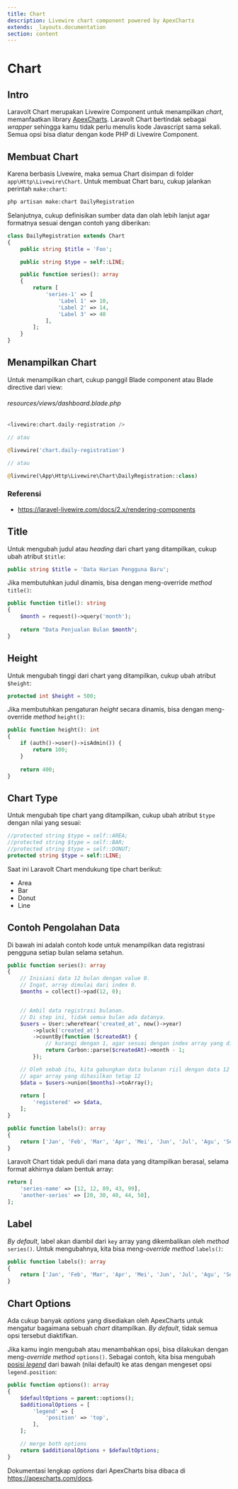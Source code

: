 ```yaml
---
title: Chart
description: Livewire chart component powered by ApexCharts
extends: _layouts.documentation
section: content
---
```


# Chart
## Intro
Laravolt Chart merupakan Livewire Component untuk menampilkan *chart*, memanfaatkan library [ApexCharts](https://apexcharts.com/). Laravolt Chart bertindak sebagai *wrapper* sehingga kamu tidak perlu menulis kode Javascript sama sekali. Semua opsi bisa diatur dengan kode PHP di Livewire Component.

## Membuat Chart
Karena berbasis Livewire, maka semua Chart disimpan di folder `app\Http\Livewire\Chart`. Untuk membuat Chart baru, cukup jalankan perintah `make:chart`:
```bash
php artisan make:chart DailyRegistration
```
Selanjutnya, cukup definisikan sumber data dan olah lebih lanjut agar formatnya sesuai dengan contoh yang diberikan:
```php
class DailyRegistration extends Chart
{
    public string $title = 'Foo';

    public string $type = self::LINE;

    public function series(): array
    {
        return [
            'series-1' => [
                'Label 1' => 10,
                'Label 2' => 14,
                'Label 3' => 40
            ],
        ];
    }
}
```
## Menampilkan Chart
Untuk menampilkan chart, cukup panggil Blade component atau Blade directive dari view:

###### resources/views/dashboard.blade.php
```php
<livewire:chart.daily-registration />

// atau

@livewire('chart.daily-registration')

// atau

@livewire(\App\Http\Livewire\Chart\DailyRegistration::class)

```
### Referensi
- https://laravel-livewire.com/docs/2.x/rendering-components



## Title

Untuk mengubah judul atau *heading* dari chart yang ditampilkan, cukup ubah atribut `$title`:

```php
public string $title = 'Data Harian Pengguna Baru';
```

Jika membutuhkan judul dinamis, bisa dengan meng-override *method* `title()`:

```php
public function title(): string
{
    $month = request()->query('month');
    
    return "Data Penjualan Bulan $month";
}

```



## Height

Untuk mengubah tinggi dari chart yang ditampilkan, cukup ubah atribut `$height`:

```php
protected int $height = 500;
```

Jika membutuhkan pengaturan *height* secara dinamis, bisa dengan meng-override *method* `height()`:

```php
public function height(): int
{
	if (auth()->user()->isAdmin()) {
        return 100;
    }
    
    return 400;
}

```



## Chart Type

Untuk mengubah tipe chart yang ditampilkan, cukup ubah atribut `$type` dengan nilai yang sesuai:

```php
//protected string $type = self::AREA;
//protected string $type = self::BAR;
//protected string $type = self::DONUT;
protected string $type = self::LINE;
```

Saat ini Laravolt Chart mendukung tipe chart berikut:

- Area
- Bar
- Donut
- Line



## Contoh Pengolahan Data

Di bawah ini adalah contoh kode untuk menampilkan data registrasi pengguna setiap bulan selama setahun.

```php
public function series(): array
{
    // Inisiasi data 12 bulan dengan value 0.
    // Ingat, array dimulai dari index 0.
    $months = collect()->pad(12, 0);


    // Ambil data registrasi bulanan.
    // Di step ini, tidak semua bulan ada datanya.
    $users = User::whereYear('created_at', now()->year)
        ->pluck('created_at')
        ->countBy(function ($createdAt) {
            // kurangi dengan 1, agar sesuai dengan index array yang dimulai dari 0
            return Carbon::parse($createdAt)->month - 1;
        });

    // Oleh sebab itu, kita gabungkan data bulanan riil dengan data 12 bulan kosongan,
    // agar array yang dihasilkan tetap 12
    $data = $users->union($months)->toArray();
    
    return [
        'registered' => $data,
    ];
}

public function labels(): array
{
    return ['Jan', 'Feb', 'Mar', 'Apr', 'Mei', 'Jun', 'Jul', 'Agu', 'Sep', 'Okt', 'Nov', 'Des'];
}

```

Laravolt Chart tidak peduli dari mana data yang ditampilkan berasal, selama format akhirnya dalam bentuk array:

```php
return [
    'series-name' => [12, 12, 89, 43, 99],
    'another-series' => [20, 30, 40, 44, 50],
];
```



## Label

*By default*, label akan diambil dari `key` array yang dikembalikan oleh *method* `series()`. Untuk mengubahnya, kita bisa meng-*override* *method* `labels()`:

```php
public function labels(): array
{
    return ['Jan', 'Feb', 'Mar', 'Apr', 'Mei', 'Jun', 'Jul', 'Agu', 'Sep', 'Okt', 'Nov', 'Des'];
}

```



## Chart Options

Ada cukup banyak *options* yang disediakan oleh ApexCharts untuk mengatur bagaimana sebuah *chart* ditampilkan. *By default*, tidak semua opsi tersebut diaktifkan.

Jika kamu ingin mengubah atau menambahkan opsi, bisa dilakukan dengan meng-*override* *method* `options()`. Sebagai contoh, kita bisa mengubah [posisi *legend*](https://apexcharts.com/docs/options/legend/) dari bawah (nilai default) ke atas dengan mengeset opsi `legend.position`:

```php
public function options(): array
{
    $defaultOptions = parent::options();
    $additionalOptions = [
        'legend' => [
            'position' => 'top',
        ],
    ];

    // merge both options
    return $additionalOptions + $defaultOptions;
}
```

Dokumentasi lengkap *options* dari ApexCharts bisa dibaca di https://apexcharts.com/docs.
